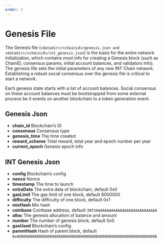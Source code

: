```yaml
---
order: 3
---
```


# Genesis File

The Genesis file (`<datadir>/<chainid>/genesis.json and <datadir>/<chainid>/int_genesis.json`) is the basis for the entire network initialization, which contains most info for creating a Genesis block (such as ChainID, consensus params, initial account balances, and validators info).
The genesis file sets the initial parameters of any new INT Chain network. Establishing a robust social consensus over the genesis file is critical to start a network.

Each genesis state starts with a list of account balances. Social consensus on these account balances must be bootstrapped from some external process be it events on another blockchain to a token generation event.

## Genesis Json

* **chain_id**       Blockchain’s ID
* **consensus**      Consensus type
* **genesis_time**   The time created
* **reward_scheme**  Total reward, total year and epoch number per year
* **current_epoch**  Genesis epoch info


## INT Genesis Json

* **config**       Blockchain’s config
* **nonce**        Nonce
* **timestamp**    The time to launch
* **extraData**    The extra data of blockchain, default 0x0
* **gasLimit**     The gas limit of one block, default 8000000
* **difficulty**   The difficulty of one block, default 0x1
* **mixHash**      Mix hash
* **coinbase**     Coinbase address, default `INT3AAAAAAAAAAAAAAAAAAAAAAAAAAAA`
* **alloc**        The genesis allocation of balance and amount
* **number**       The number of genesis block, default 0x0
* **gasUsed**      Blockchain’s config
* **parentHash**   Hash of parent block, default `0x0000000000000000000000000000000000000000000000000000000000000000`
